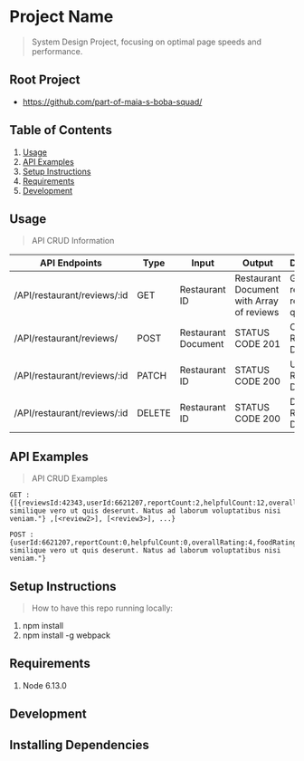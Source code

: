 # Project Name

> System Design Project, focusing on optimal page speeds and performance.


## Root Project

  - https://github.com/part-of-maia-s-boba-squad/


## Table of Contents

1. [Usage](#Usage)
1. [API Examples](#APIExamples)
1. [Setup Instructions](#setupinstructions)
1. [Requirements](#requirements)
1. [Development](#development)


## Usage

> API CRUD Information

| API Endpoints               | Type   | Input               | Output                                    | Description                         |
| --------------------------- | ------ | ------------------- | ----------------------------------------- | ----------------------------------- |
| /API/restaurant/reviews/:id | GET    | Restaurant ID       | Restaurant Document with Array of reviews | Gets reviews for restaurant queried |
| /API/restaurant/reviews/    | POST   | Restaurant Document | STATUS CODE 201                           | Create a Restaurant Document        |
| /API/restaurant/reviews/:id | PATCH  | Restaurant ID       | STATUS CODE 200                           | Update a Restaurant Document        |
| /API/restaurant/reviews/:id | DELETE | Restaurant ID       | STATUS CODE 200                           | Delete a Restaurant Document        |

## API Examples

> API CRUD Examples
```
GET : {[{reviewsId:42343,userId:6621207,reportCount:2,helpfulCount:12,overallRating:4,foodRating:5,serviceRating:5,ambienceRating:5,text:"Nemo similique vero ut quis deserunt. Natus ad laborum voluptatibus nisi veniam."} ,[<review2>], [<review3>], ...}

POST : {userId:6621207,reportCount:0,helpfulCount:0,overallRating:4,foodRating:5,serviceRating:5,ambienceRating:5,text:"Nemo similique vero ut quis deserunt. Natus ad laborum voluptatibus nisi veniam."}
```

## Setup Instructions

> How to have this repo running locally:
1. npm install 
1. npm install -g webpack


## Requirements

1. Node 6.13.0


## Development

## Installing Dependencies
